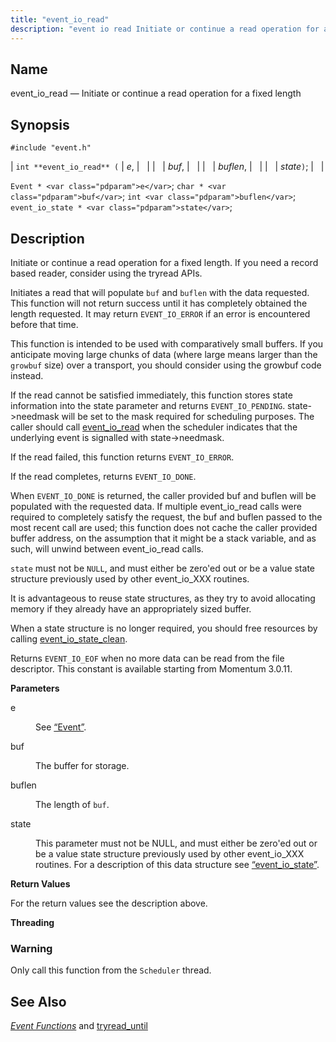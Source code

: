 ```yaml
---
title: "event_io_read"
description: "event io read Initiate or continue a read operation for a fixed length int event io read e buf buflen state Event e char buf int buflen event io state state Initiate or continue a read operation for a fixed length If you need a record based reader consider using..."
---
```


<a name="apis.event_io_read"></a> 
## Name

event_io_read — Initiate or continue a read operation for a fixed length

## Synopsis

`#include "event.h"`

| `int **event_io_read** (` | <var class="pdparam">e</var>, |   |
|   | <var class="pdparam">buf</var>, |   |
|   | <var class="pdparam">buflen</var>, |   |
|   | <var class="pdparam">state</var>`)`; |   |

`Event * <var class="pdparam">e</var>`;
`char * <var class="pdparam">buf</var>`;
`int <var class="pdparam">buflen</var>`;
`event_io_state * <var class="pdparam">state</var>`;<a name="idp51614960"></a> 
## Description

Initiate or continue a read operation for a fixed length. If you need a record based reader, consider using the tryread APIs.

Initiates a read that will populate `buf` and `buflen` with the data requested. This function will not return success until it has completely obtained the length requested. It may return `EVENT_IO_ERROR` if an error is encountered before that time.

This function is intended to be used with comparatively small buffers. If you anticipate moving large chunks of data (where large means larger than the `growbuf` size) over a transport, you should consider using the growbuf code instead.

If the read cannot be satisfied immediately, this function stores state information into the state parameter and returns `EVENT_IO_PENDING`. state->needmask will be set to the mask required for scheduling purposes. The caller should call [event_io_read](/momentum/3/3-api/apis-event-io-read) when the scheduler indicates that the underlying event is signalled with state->needmask.

If the read failed, this function returns `EVENT_IO_ERROR`.

If the read completes, returns `EVENT_IO_DONE`.

When `EVENT_IO_DONE` is returned, the caller provided buf and buflen will be populated with the requested data. If multiple event_io_read calls were required to completely satisfy the request, the buf and buflen passed to the most recent call are used; this function does not cache the caller provided buffer address, on the assumption that it might be a stack variable, and as such, will unwind between event_io_read calls.

`state` must not be `NULL`, and must either be zero'ed out or be a value state structure previously used by other event_io_XXX routines.

It is advantageous to reuse state structures, as they try to avoid allocating memory if they already have an appropriately sized buffer.

When a state structure is no longer required, you should free resources by calling [event_io_state_clean](/momentum/3/3-api/apis-event-io-state-clean).

Returns `EVENT_IO_EOF` when no more data can be read from the file descriptor. This constant is available starting from Momentum 3.0.11.

**<a name="idp51628496"></a> Parameters**

<dl class="variablelist">

<dt>e</dt>

<dd>

See [“Event”](/momentum/3/3-api/structs-event).

</dd>

<dt>buf</dt>

<dd>

The buffer for storage.

</dd>

<dt>buflen</dt>

<dd>

The length of `buf`.

</dd>

<dt>state</dt>

<dd>

This parameter must not be NULL, and must either be zero'ed out or be a value state structure previously used by other event_io_XXX routines. For a description of this data structure see [“event_io_state”](/momentum/3/3-api/structs-event-io-state).

</dd>

</dl>

**<a name="idp51638432"></a> Return Values**

For the return values see the description above.

**<a name="idp51639376"></a> Threading**
### Warning

Only call this function from the `Scheduler` thread.

<a name="idp51641360"></a> 
## See Also

[*Event Functions*](/momentum/3/3-api/event) and [tryread_until](/momentum/3/3-api/apis-tryread-until)